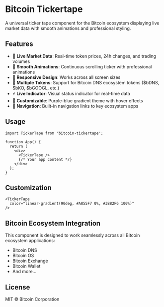 # Bitcoin Tickertape

A universal ticker tape component for the Bitcoin ecosystem displaying live market data with smooth animations and professional styling.

## Features

- 🔴 **Live Market Data**: Real-time token prices, 24h changes, and trading volumes
- 🎨 **Smooth Animations**: Continuous scrolling ticker with professional animations
- 📱 **Responsive Design**: Works across all screen sizes
- 🎯 **Multiple Tokens**: Support for Bitcoin DNS ecosystem tokens ($bDNS, $bKO, $bGOOGL, etc.)
- ⚡ **Live Indicator**: Visual status indicator for real-time data
- 🎨 **Customizable**: Purple-blue gradient theme with hover effects
- 🔗 **Navigation**: Built-in navigation links to key ecosystem apps

## Usage

```tsx
import TickerTape from 'bitcoin-tickertape';

function App() {
  return (
    <div>
      <TickerTape />
      {/* Your app content */}
    </div>
  );
}
```

## Customization

```tsx
<TickerTape 
  color="linear-gradient(90deg, #A855F7 0%, #3B82F6 100%)"
/>
```

## Bitcoin Ecosystem Integration

This component is designed to work seamlessly across all Bitcoin ecosystem applications:
- Bitcoin DNS
- Bitcoin OS
- Bitcoin Exchange
- Bitcoin Wallet
- And more...

## License

MIT © Bitcoin Corporation